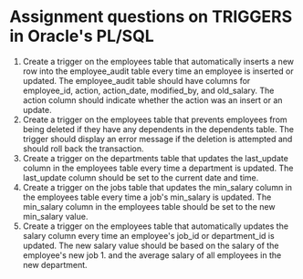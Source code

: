 # Assignment questions on TRIGGERS in Oracle's PL/SQL

1. Create a trigger on the employees table that automatically inserts a new row into the employee_audit table every time an employee is inserted or updated. The employee_audit table should have columns for employee_id, action, action_date, modified_by, and old_salary. The action column should indicate whether the action was an insert or an update.
1. Create a trigger on the employees table that prevents employees from being deleted if they have any dependents in the dependents table. The trigger should display an error message if the deletion is attempted and should roll back the transaction.
1. Create a trigger on the departments table that updates the last_update column in the employees table every time a department is updated. The last_update column should be set to the current date and time.
1. Create a trigger on the jobs table that updates the min_salary column in the employees table every time a job's min_salary is updated. The min_salary column in the employees table should be set to the new min_salary value.
1. Create a trigger on the employees table that automatically updates the salary column every time an employee's job_id or department_id is updated. The new salary value should be based on the salary of the employee's new job 1. and the average salary of all employees in the new department.